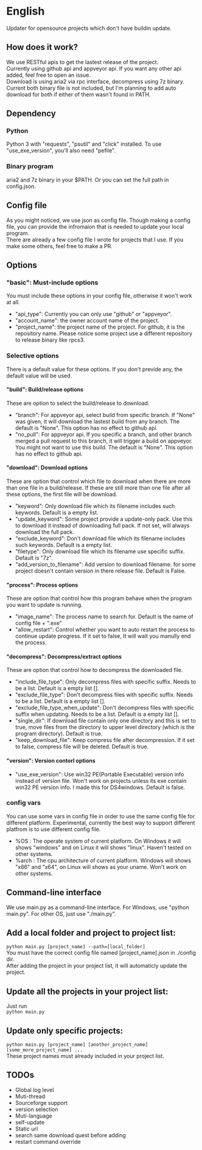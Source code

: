 # English
Updater for opensource projects which don't have buildin update.
## How does it work?
We use RESTful apis to get the lastest release of the project.  
Currently using github api and appveyor api. If you want any other api added, feel free to open an issue.  
Download is using aria2 via rpc interface, decompress using 7z binary. Current both binary file is not included, but I'm planning to add auto download for both if either of them wasn't found in PATH.
## Dependency
### Python
Python 3 with "requests", "psutil" and "click" installed. To use "use_exe_version", you'll also need "pefile".
### Binary program
aria2 and 7z binary in your $PATH. Or you can set the full path in config.json.  
## Config file
As you might noticed, we use json as config file. Though making a config file, you can provide the infromaion that is needed to update your local program.  
There are already a few config file I wrote for projects that I use. If you make some others, feel free to make a PR.
## Options
### "basic": Must-include options 
You must include these options in your config file, otherwise it won't work at all.  
* "api_type": Currently you can only use "github" or "appveyor".
* "account_name": the owner account name of the project.  
* "project_name": the project name of the project. For github, it is the repository name. Please notice some project use a different repository to release binary like rpcs3.
### Selective options
There is a default value for these options. If you don't previde any, the default value will be used.  
#### "build": Build/release options
These are option to select the build/release to download. 
* "branch": For appveyor api, select build from specific branch. If "None" was given, it will download the lastest build from any branch. The default is "None". This option has no effect to github api.
* "no_pull": For appveyor api. If you specific a branch, and other branch merged a pull request to this branch, it will trigger a build on appveyor. You might not want to use this build. The default is "None". This option has no effect to github api.
#### "download": Download options
These are option that control which file to download when there are more than one file in a build/release. If these are still more than one file after all these options, the first file will be download.
* "keyword": Only download file which its filename includes such keywords. Default is a empty list.
* "update_keyword": Some project provide a update-only pack. Use this to download it instead of downloading full pack. If not set, will always download the full pack. 
* "exclude_keyword": Don't download file which its filename includes such keywords. Default is a empty list.
* "filetype": Only download file which its filename use specific suffix. Default is "7z".
* "add_version_to_filename": Add version to download filename. for some project doesn't contain version in there release file. Default is False.    
#### "process": Process options
These are option that control how this program behave when the program you want to update is running.
* "image_name": The process name to search for. Default is the name of config file + ".exe"
* "allow_restart": Control whether you want to auto restart the process to continue update progress. If it set to false, It will wait you manully end the process.
#### "decompress": Decompress/extract options
These are option that control how to decompress the downloaded file.
* "include_file_type": Only decompress files with specific suffix. Needs to be a list. Default is a empty list [].
* "exclude_file_type": Don't decompress files with specific suffix. Needs to be a list. Default is a empty list [].
* "exclude_file_type_when_update": Don't decompress files with specific suffix when updating. Needs to be a list. Default is a empty list [].
* "single_dir": If download file contain only one directory and this is set to true, move files from the directory to upper level directory (which is the program directory). Default is true.
* "keep_download_file": Keep compress file after decompression. If it set to false, compress file will be deleted. Default is true.
#### "version": Version contorl options
* "use_exe_version": Use win32 PE(Portable Executable) version info instead of version file. Won't work on projects unless its exe contain win32 PE version info. I made this for DS4windows. Default is false.
### config vars
You can use some vars in config file in order to use the same config file for different platform. Experimental, currently the best way to support different platfrom is to use different config file.
* %OS : The operate system of current platform. On Windows it will shows "windows" and on Linux it will shows "linux". Haven't tested on other systems.  
* %arch : The cpu architecture of current platform. Windows will shows "x86" and "x64", on Linux will shows as your uname. Won't work on other systems.
## Command-line interface
We use main.py as a command-line interface. For Windows, use "python main.py". For other OS, just use "./main.py".
## Add a local folder and project to project list:
`python main.py [project_name] --path=[local_folder]`  
You must have the correct config file named [project_name].json in ./config dir.  
After adding the project in your project list, it will automaticly update the project.
## Update all the projects in your project list:
Just run  
`python main.py`
## Update only specific projects:
`python main.py [project_name] [another_project_name] [some_more_project_name] ...`  
These project names must already included in your project list.
## TODOs
* Global log level
* Muti-thread
* Sourceforge support
* version selection
* Muti-language
* self-update
* Static url
* search same download quest before adding
* restart command override



